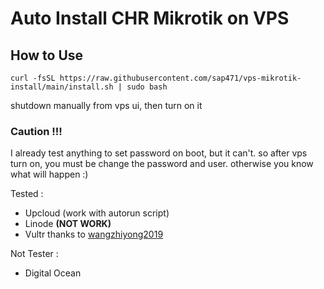 # Auto Install CHR Mikrotik on VPS

## How to Use

```
curl -fsSL https://raw.githubusercontent.com/sap471/vps-mikrotik-install/main/install.sh | sudo bash
```

shutdown manually from vps ui, then turn on it

### Caution !!!
I already test anything to set password on boot, but it can't. so after vps turn on, you must be change the password and user. otherwise you know what will happen :)

Tested : 
- Upcloud (work with autorun script)
- Linode **(NOT WORK)**
- Vultr thanks to [wangzhiyong2019](https://github.com/sap471/vps-mikrotik-install/issues/1)

Not Tester :
- Digital Ocean
